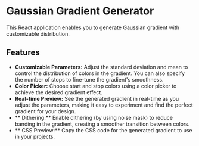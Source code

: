 # Gaussian Gradient Generator

This React application enables you to generate Gaussian gradient with customizable distribution.

## Features

- **Customizable Parameters:** Adjust the standard deviation and mean to control the distribution of colors in the
  gradient. You can also specify the number of stops to fine-tune the gradient's smoothness.
- **Color Picker:** Choose start and stop colors using a color picker to achieve the desired gradient effect.
- **Real-time Preview:** See the generated gradient in real-time as you adjust the parameters, making it easy to
  experiment and find the perfect gradient for your design.
- ** Dithering:** Enable dithering (by using noise mask) to reduce banding in the gradient, creating a smoother
  transition between colors.
- ** CSS Preview:** Copy the CSS code for the generated gradient to use in your projects.